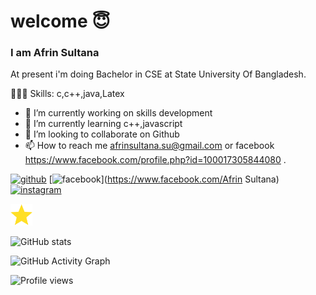  # welcome  😇



 ### I am Afrin Sultana 
 
 
At present i'm doing Bachelor in CSE  at State University Of Bangladesh.

👷🏻‍♀️ Skills:  c,c++,java,Latex

- 🔭 I’m currently working on skills development 
- 🌱 I’m currently learning c++,javascript 
- 👯 I’m looking to collaborate on Github 
- 📫 How to reach me afrinsultana.su@gmail.com or facebook https://www.facebook.com/profile.php?id=100017305844080 .


[<img src='https://cdn.jsdelivr.net/npm/simple-icons@3.0.1/icons/github.svg' alt='github' height='40'>](https://github.com/afrinsultana98)  [<img src='https://cdn.jsdelivr.net/npm/simple-icons@3.0.1/icons/facebook.svg' alt='facebook' height='40'>](https://www.facebook.com/Afrin Sultana)  [<img src='https://cdn.jsdelivr.net/npm/simple-icons@3.0.1/icons/instagram.svg' alt='instagram' height='40'>](https://www.instagram.com/afr_in5555/)  

<a href='https://stars.github.com/'><img src='https://raw.githubusercontent.com/acervenky/animated-github-badges/master/assets/starbadge.gif' width='35' height='35'></a> 


![GitHub stats](https://github-readme-stats.vercel.app/api?username=afrinsultana98&show_icons=true)  

![GitHub Activity Graph](https://activity-graph.herokuapp.com/graph?username=afrinsultana98)  

![Profile views](https://gpvc.arturio.dev/afrinsultana98)  

